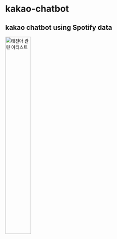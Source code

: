 # kakao-chatbot
kakao chatbot using Spotify data
---------------
<img src="/assets/tae_related.gif" width="40%" title="태진아 관련 아티스트" alt="태진아 관련 아티스트"></img>
